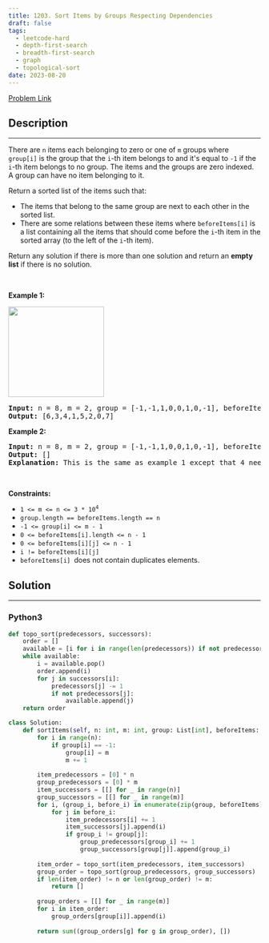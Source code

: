 ```yaml
---
title: 1203. Sort Items by Groups Respecting Dependencies
draft: false
tags: 
  - leetcode-hard
  - depth-first-search
  - breadth-first-search
  - graph
  - topological-sort
date: 2023-08-20
---
```


[Problem Link](https://leetcode.com/problems/sort-items-by-groups-respecting-dependencies/)

## Description

---
<p>There are&nbsp;<code>n</code>&nbsp;items each&nbsp;belonging to zero or one of&nbsp;<code>m</code>&nbsp;groups where <code>group[i]</code>&nbsp;is the group that the <code>i</code>-th item belongs to and it&#39;s equal to <code>-1</code>&nbsp;if the <code>i</code>-th item belongs to no group. The items and the groups are zero indexed. A group can have no item belonging to it.</p>

<p>Return a sorted list of the items such that:</p>

<ul>
	<li>The items that belong to the same group are next to each other in the sorted list.</li>
	<li>There are some&nbsp;relations&nbsp;between these items where&nbsp;<code>beforeItems[i]</code>&nbsp;is a list containing all the items that should come before the&nbsp;<code>i</code>-th item in the sorted array (to the left of the&nbsp;<code>i</code>-th item).</li>
</ul>

<p>Return any solution if there is more than one solution and return an <strong>empty list</strong>&nbsp;if there is no solution.</p>

<p>&nbsp;</p>
<p><strong class="example">Example 1:</strong></p>

<p><strong><img alt="" src="https://assets.leetcode.com/uploads/2019/09/11/1359_ex1.png" style="width: 191px; height: 181px;" /></strong></p>

<pre>
<strong>Input:</strong> n = 8, m = 2, group = [-1,-1,1,0,0,1,0,-1], beforeItems = [[],[6],[5],[6],[3,6],[],[],[]]
<strong>Output:</strong> [6,3,4,1,5,2,0,7]
</pre>

<p><strong class="example">Example 2:</strong></p>

<pre>
<strong>Input:</strong> n = 8, m = 2, group = [-1,-1,1,0,0,1,0,-1], beforeItems = [[],[6],[5],[6],[3],[],[4],[]]
<strong>Output:</strong> []
<strong>Explanation:</strong>&nbsp;This is the same as example 1 except that 4 needs to be before 6 in the sorted list.
</pre>

<p>&nbsp;</p>
<p><strong>Constraints:</strong></p>

<ul>
	<li><code>1 &lt;= m &lt;= n &lt;= 3 * 10<sup>4</sup></code></li>
	<li><code>group.length == beforeItems.length == n</code></li>
	<li><code>-1 &lt;= group[i] &lt;= m - 1</code></li>
	<li><code>0 &lt;= beforeItems[i].length &lt;= n - 1</code></li>
	<li><code>0 &lt;= beforeItems[i][j] &lt;= n - 1</code></li>
	<li><code>i != beforeItems[i][j]</code></li>
	<li><code>beforeItems[i]&nbsp;</code>does not contain&nbsp;duplicates elements.</li>
</ul>


## Solution

---
### Python3
``` py title='sort-items-by-groups-respecting-dependencies'
def topo_sort(predecessors, successors):
    order = []
    available = [i for i in range(len(predecessors)) if not predecessors[i]]
    while available:
        i = available.pop()
        order.append(i)
        for j in successors[i]:
            predecessors[j] -= 1
            if not predecessors[j]:
                available.append(j)
    return order

class Solution:
    def sortItems(self, n: int, m: int, group: List[int], beforeItems: List[List[int]]) -> List[int]:
        for i in range(n):
            if group[i] == -1:
                group[i] = m
                m += 1
        
        item_predecessors = [0] * n
        group_predecessors = [0] * m
        item_successors = [[] for _ in range(n)]
        group_successors = [[] for _ in range(m)]
        for i, (group_i, before_i) in enumerate(zip(group, beforeItems)):
            for j in before_i:
                item_predecessors[i] += 1
                item_successors[j].append(i)
                if group_i != group[j]:
                    group_predecessors[group_i] += 1
                    group_successors[group[j]].append(group_i)
        
        item_order = topo_sort(item_predecessors, item_successors)
        group_order = topo_sort(group_predecessors, group_successors)
        if len(item_order) != n or len(group_order) != m:
            return []
        
        group_orders = [[] for _ in range(m)]
        for i in item_order:
            group_orders[group[i]].append(i)
        
        return sum((group_orders[g] for g in group_order), [])
        
```

